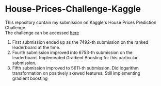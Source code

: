 # House-Prices-Challenge-Kaggle
This repository contain my submission on Kaggle's House Prices Prediction Challenge <br>
The challenge can be accessed <a href="https://www.kaggle.com/c/house-prices-advanced-regression-techniques/overview">here</a>
<ol>
  <li>First submission ended up as the 7492-th submission on the ranked leaderboard at the time.
  <li>Fourth submission improved into 6753-th submission on the leaderboard. Implemented Gradient Boosting for this particular submission.
  <li>Fifth submission improved to 5611-th submission. Did logarithm transformation on positively skewed features. Still implementing gradient boosting
</ol>


